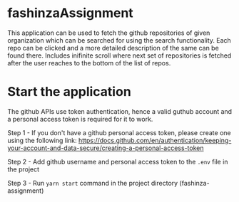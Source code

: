 # fashinzaAssignment

This application can be used to fetch the github repositories of given organization which can be searched for using the search functionality. Each repo can be clicked and a more detailed description of the same can be found there. 
Includes inifinite scroll where next set of repositories is fetched after the user reaches to the bottom of the list of repos.

# Start the application
The github APIs use token authentication, hence a valid guthub account and a personal access token is required for it to work.

Step 1 - If you don't have a github personal access token, please create one using the following link:
https://docs.github.com/en/authentication/keeping-your-account-and-data-secure/creating-a-personal-access-token

Step 2 - Add github username and personal access token to the `.env` file in the project

Step 3 - Run `yarn start` command in the project directory (fashinza-assignment)